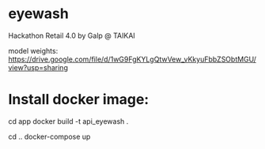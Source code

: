 # eyewash
Hackathon Retail 4.0 by Galp @ TAIKAI

model weights: https://drive.google.com/file/d/1wG9FgKYLgQtwVew_vKkyuFbbZSObtMGU/view?usp=sharing


# Install docker image:

cd app
docker build -t api_eyewash . 

cd ..
docker-compose up